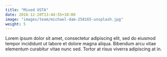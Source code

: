 ```yaml
---
title: "Mixed USTA"
date: 2018-12-20T13:44:55+10:00
image: "images/team/michael-dam-258165-unsplash.jpg"
weight: 5
---
```


Lorem ipsum dolor sit amet, consectetur adipiscing elit, sed do eiusmod tempor incididunt ut labore et dolore magna aliqua. Bibendum arcu vitae elementum curabitur vitae nunc sed. Tortor at risus viverra adipiscing at in.
